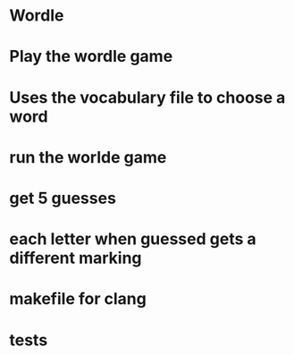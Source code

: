 # Wordle
# Play the wordle game
# Uses the vocabulary file to choose a word
# run the worlde game
# get 5 guesses
# each letter when guessed gets a different marking
# makefile for clang
# tests